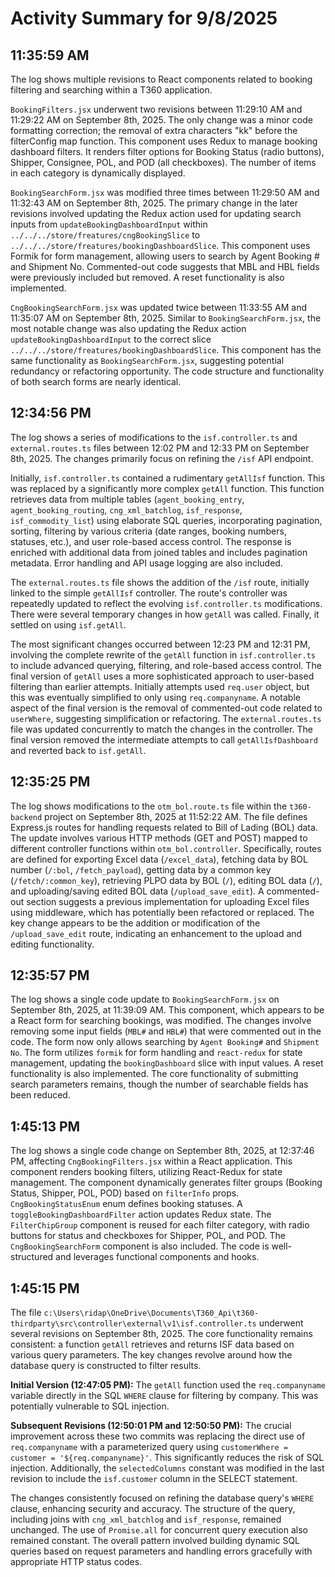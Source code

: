 # Activity Summary for 9/8/2025

## 11:35:59 AM
The log shows multiple revisions to React components related to booking filtering and searching within a T360 application.

`BookingFilters.jsx` underwent two revisions between 11:29:10 AM and 11:29:22 AM on September 8th, 2025.  The only change was a minor code formatting correction; the removal of extra characters "kk" before the filterConfig map function.  This component uses Redux to manage booking dashboard filters.  It renders filter options for Booking Status (radio buttons), Shipper, Consignee, POL, and POD (all checkboxes).  The number of items in each category is dynamically displayed.


`BookingSearchForm.jsx` was modified three times between 11:29:50 AM and 11:32:43 AM on September 8th, 2025. The primary change in the later revisions involved updating the Redux action used for updating search inputs from `updateBookingDashboardInput` within  `../../../store/freatures/cngBookingSlice` to `../../../store/freatures/bookingDashboardSlice`. This component uses Formik for form management, allowing users to search by Agent Booking # and Shipment No.  Commented-out code suggests that MBL and HBL fields were previously included but removed.  A reset functionality is also implemented.

`CngBookingSearchForm.jsx`  was updated twice between 11:33:55 AM and 11:35:07 AM on September 8th, 2025. Similar to `BookingSearchForm.jsx`, the most notable change was also updating the Redux action `updateBookingDashboardInput` to the correct slice `../../../store/freatures/bookingDashboardSlice`.  This component has the same functionality as `BookingSearchForm.jsx`, suggesting potential redundancy or refactoring opportunity. The code structure and functionality of both search forms are nearly identical.


## 12:34:56 PM
The log shows a series of modifications to the `isf.controller.ts` and `external.routes.ts` files between 12:02 PM and 12:33 PM on September 8th, 2025.  The changes primarily focus on refining the `/isf` API endpoint.

Initially,  `isf.controller.ts` contained a rudimentary `getAllIsf` function. This was replaced by a significantly more complex `getAll` function.  This function retrieves data from multiple tables (`agent_booking_entry`, `agent_booking_routing`, `cng_xml_batchlog`, `isf_response`, `isf_commodity_list`) using elaborate SQL queries,  incorporating pagination, sorting, filtering by various criteria (date ranges, booking numbers, statuses, etc.), and user role-based access control. The response is enriched with additional data from joined tables and includes pagination metadata. Error handling and API usage logging are also included.


The `external.routes.ts` file shows the addition of the `/isf` route, initially linked to the simple `getAllIsf` controller.  The route's controller was repeatedly updated to reflect the evolving `isf.controller.ts` modifications.  There were several temporary changes in how `getAll` was called. Finally, it settled on using `isf.getAll`.

The most significant changes occurred between 12:23 PM and 12:31 PM, involving the complete rewrite of the `getAll` function in `isf.controller.ts` to include advanced querying, filtering, and role-based access control.  The final version of `getAll` uses a more sophisticated approach to user-based filtering than earlier attempts.  Initially attempts used  `req.user` object, but this was eventually simplified to only using `req.companyname`.  A notable aspect of the final version is the removal of commented-out code related to `userWhere`, suggesting simplification or refactoring.  The  `external.routes.ts` file was updated concurrently to match the changes in the controller.  The final version removed the intermediate attempts to call `getAllIsfDashboard` and reverted back to `isf.getAll`.


## 12:35:25 PM
The log shows modifications to the `otm_bol.route.ts` file within the `t360-backend` project on September 8th, 2025 at 11:52:22 AM.  The file defines Express.js routes for handling requests related to Bill of Lading (BOL) data.  The update involves various HTTP methods (GET and POST) mapped to different controller functions within `otm_bol.controller`.  Specifically, routes are defined for exporting Excel data (`/excel_data`), fetching data by BOL number (`/:bol`, `/fetch_payload`), getting data by a common key (`/fetch/:common_key`), retrieving PLPO data by BOL (`/`), editing BOL data (`/`), and uploading/saving edited BOL data (`/upload_save_edit`). A commented-out section suggests a previous implementation for uploading Excel files using middleware, which has potentially been refactored or replaced.  The key change appears to be the addition or modification of the `/upload_save_edit` route, indicating an enhancement to the upload and editing functionality.


## 12:35:57 PM
The log shows a single code update to `BookingSearchForm.jsx` on September 8th, 2025, at 11:39:09 AM.  This component, which appears to be a React form for searching bookings, was modified.  The changes involve removing some input fields (`MBL#` and `HBL#`) that were commented out in the code. The form now only allows searching by `Agent Booking#` and `Shipment No`.  The form utilizes `formik` for form handling and `react-redux` for state management, updating the `bookingDashboard` slice with input values.  A reset functionality is also implemented.  The core functionality of submitting search parameters remains, though the number of searchable fields has been reduced.


## 1:45:13 PM
The log shows a single code change on September 8th, 2025, at 12:37:46 PM, affecting `CngBookingFilters.jsx` within a React application.  This component renders booking filters, utilizing React-Redux for state management.  The component dynamically generates filter groups (Booking Status, Shipper, POL, POD) based on `filterInfo` props.  `CngBookingStatusEnum` enum defines booking statuses.  A `toggleBookingDashboardFilter` action updates Redux state. The `FilterChipGroup` component is reused for each filter category, with radio buttons for status and checkboxes for Shipper, POL, and POD.  The `CngBookingSearchForm` component is also included.  The code is well-structured and leverages functional components and hooks.


## 1:45:15 PM
The file `c:\Users\ridap\OneDrive\Documents\T360_Api\t360-thirdparty\src\controller\external\v1\isf.controller.ts` underwent several revisions on September 8th, 2025.  The core functionality remains consistent: a function `getAll` retrieves and returns ISF data based on various query parameters.  The key changes revolve around how the database query is constructed to filter results.

**Initial Version (12:47:05 PM):** The `getAll` function used the `req.companyname` variable directly in the SQL `WHERE` clause for filtering by company. This was potentially vulnerable to SQL injection.

**Subsequent Revisions (12:50:01 PM and 12:50:50 PM):**  The crucial improvement across these two commits was replacing the direct use of `req.companyname` with a parameterized query using `customerWhere = customer = '${req.companyname}'`. This significantly reduces the risk of SQL injection.  Additionally, the `selectedColumns` constant was modified in the last revision to include the `isf.customer` column in the SELECT statement.


The changes consistently focused on refining the database query's `WHERE` clause, enhancing security and accuracy.  The structure of the query, including joins with `cng_xml_batchlog` and `isf_response`, remained unchanged.  The use of `Promise.all` for concurrent query execution also remained constant. The overall pattern involved building dynamic SQL queries based on request parameters and handling errors gracefully with appropriate HTTP status codes.
